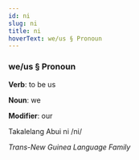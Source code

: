 ```yaml
---
id: ni
slug: ni
title: ni
hoverText: we/us § Pronoun
---
```


### we/us § Pronoun

**Verb**: to be us

**Noun**: we

**Modifier**: our

Takalelang Abui ni /ni/

*Trans-New Guinea Language Family*
